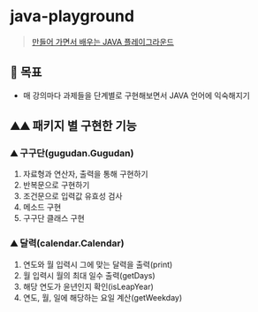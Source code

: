 # java-playground
> [만들어 가면서 배우는 JAVA 플레이그라운드](https://www.inflearn.com/course/java-codesquad/dashboard)

## 🙉 목표
- 매 강의마다 과제들을 단계별로 구현해보면서 JAVA 언어에 익숙해지기

## ⛰⛰ 패키지 별 구현한 기능

### ⛰ 구구단(gugudan.Gugudan)
1. 자료형과 연산자, 출력을 통해 구현하기
2. 반복문으로 구현하기
3. 조건문으로 입력값 유효성 검사
4. 메소드 구현
5. 구구단 클래스 구현

### ⛰ 달력(calendar.Calendar)
1. 연도와 월 입력시 그에 맞는 달력을 출력(print)
2. 월 입력시 월의 최대 일수 출력(getDays)
3. 해당 연도가 윤년인지 확인(isLeapYear)
4. 연도, 월, 일에 해당하는 요일 계산(getWeekday)
